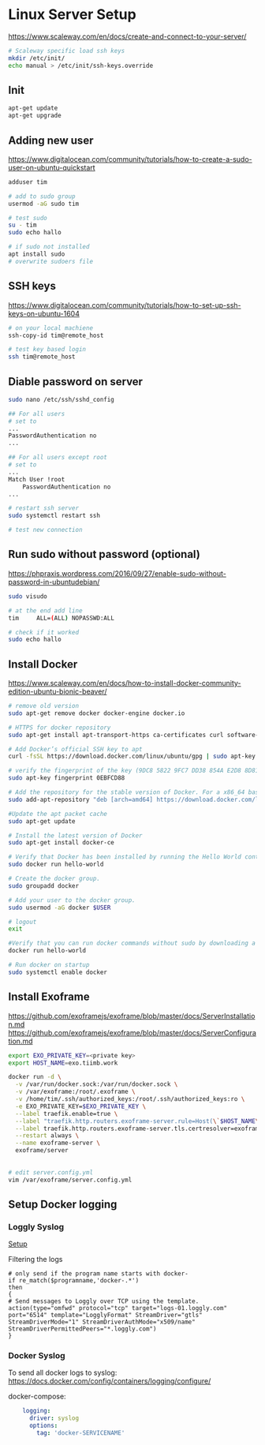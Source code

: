 # Linux Server Setup

https://www.scaleway.com/en/docs/create-and-connect-to-your-server/

```sh
# Scaleway specific load ssh keys
mkdir /etc/init/
echo manual > /etc/init/ssh-keys.override
```

## Init

```sh
apt-get update
apt-get upgrade
```

## Adding new user

https://www.digitalocean.com/community/tutorials/how-to-create-a-sudo-user-on-ubuntu-quickstart

```sh
adduser tim

# add to sudo group
usermod -aG sudo tim

# test sudo
su - tim
sudo echo hallo

# if sudo not installed
apt install sudo
# overwrite sudoers file
```

## SSH keys

https://www.digitalocean.com/community/tutorials/how-to-set-up-ssh-keys-on-ubuntu-1604

```sh
# on your local machiene
ssh-copy-id tim@remote_host

# test key based login
ssh tim@remote_host
```

## Diable password on server

```sh
sudo nano /etc/ssh/sshd_config

## For all users
# set to
...
PasswordAuthentication no
...

## For all users except root
# set to
...
Match User !root
    PasswordAuthentication no
...

# restart ssh server
sudo systemctl restart ssh

# test new connection
```

## Run sudo without password (optional)

https://phpraxis.wordpress.com/2016/09/27/enable-sudo-without-password-in-ubuntudebian/

```sh
sudo visudo

# at the end add line
tim     ALL=(ALL) NOPASSWD:ALL

# check if it worked
sudo echo hallo
```

## Install Docker

https://www.scaleway.com/en/docs/how-to-install-docker-community-edition-ubuntu-bionic-beaver/

```sh
# remove old version
sudo apt-get remove docker docker-engine docker.io

# HTTPS for docker repository
sudo apt-get install apt-transport-https ca-certificates curl software-properties-common

# Add Docker’s official SSH key to apt
curl -fsSL https://download.docker.com/linux/ubuntu/gpg | sudo apt-key add -

# verify the fingerprint of the key (9DC8 5822 9FC7 DD38 854A E2D8 8D81 803C 0EBF CD88), by looking at the last 8 characters
sudo apt-key fingerprint 0EBFCD88

# Add the repository for the stable version of Docker. For a x86_64 based server, use the following command
sudo add-apt-repository "deb [arch=amd64] https://download.docker.com/linux/ubuntu $(lsb_release -cs) stable"

#Update the apt packet cache
sudo apt-get update

# Install the latest version of Docker
sudo apt-get install docker-ce

# Verify that Docker has been installed by running the Hello World container
sudo docker run hello-world

# Create the docker group.
sudo groupadd docker

# Add your user to the docker group.
sudo usermod -aG docker $USER

# logout
exit

#Verify that you can run docker commands without sudo by downloading a test-image and running it in a container
docker run hello-world

# Run docker on startup
sudo systemctl enable docker
```

## Install Exoframe

https://github.com/exoframejs/exoframe/blob/master/docs/ServerInstallation.md
https://github.com/exoframejs/exoframe/blob/master/docs/ServerConfiguration.md


```sh
export EXO_PRIVATE_KEY=<private key>
export HOST_NAME=exo.tiimb.work

docker run -d \
  -v /var/run/docker.sock:/var/run/docker.sock \
  -v /var/exoframe:/root/.exoframe \
  -v /home/tim/.ssh/authorized_keys:/root/.ssh/authorized_keys:ro \
  -e EXO_PRIVATE_KEY=$EXO_PRIVATE_KEY \
  --label traefik.enable=true \
  --label "traefik.http.routers.exoframe-server.rule=Host(\`$HOST_NAME\`)"  \
  --label traefik.http.routers.exoframe-server.tls.certresolver=exoframeChallenge \
  --restart always \
  --name exoframe-server \
  exoframe/server
  
  
# edit server.config.yml
vim /var/exoframe/server.config.yml
```

## Setup Docker logging

### Loggly Syslog

[Setup](https://www.loggly.com/docs/sending-logs-unixlinux-system-setup/)

Filtering the logs

```rsyslog
# only send if the program name starts with docker-
if re_match($programname,'docker-.*')
then
{
# Send messages to Loggly over TCP using the template.
action(type="omfwd" protocol="tcp" target="logs-01.loggly.com" port="6514" template="LogglyFormat" StreamDriver="gtls" StreamDriverMode="1" StreamDriverAuthMode="x509/name" StreamDriverPermittedPeers="*.loggly.com")
}
```

### Docker Syslog

To send all docker logs to syslog:
https://docs.docker.com/config/containers/logging/configure/

docker-compose:

```yml
    logging:
      driver: syslog
      options:
        tag: 'docker-SERVICENAME'
```
